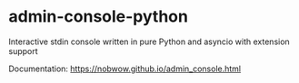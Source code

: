 # admin-console-python
Interactive stdin console written in pure Python and asyncio with extension support

Documentation: https://nobwow.github.io/admin_console.html
